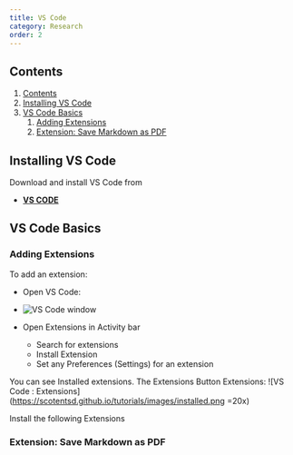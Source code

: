 ```yaml
---
title: VS Code
category: Research
order: 2
---
```


## Contents
1. [Contents](#contents)
2. [Installing VS Code](#installing-vs-code)
3. [VS Code Basics](#vs-code-basics)
   1. [Adding Extensions](#adding-extensions)
   2. [Extension: Save Markdown as PDF](#extension-save-markdown-as-pdf)

## Installing VS Code
Download and install VS Code from
- **[VS CODE](https://code.visualstudio.com)**

## VS Code Basics



### Adding Extensions
To add an extension:
- Open VS Code:
- ![VS Code window](https://scotentsd.github.io/tutorials/images/vscode.png)






- Open Extensions in Activity bar
  - Search for extensions
  - Install Extension
  - Set any Preferences (Settings) for an extension


You can see Installed extensions. The Extensions Button 
Extensions: 
![VS Code : Extensions](https://scotentsd.github.io/tutorials/images/installed.png =20x)

Install the following Extensions

### Extension: Save Markdown as PDF

